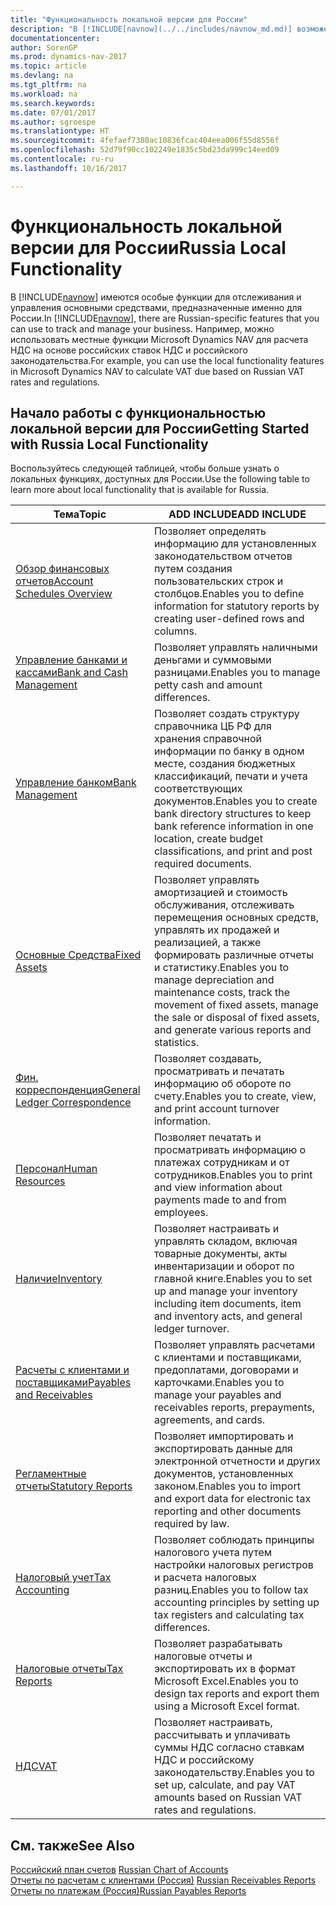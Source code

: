 ```yaml
---
title: "Функциональность локальной версии для России"
description: "В [!INCLUDE[navnow](../../includes/navnow_md.md)] возможен расчет НДС согласно ставкам и нормам России."
documentationcenter: 
author: SorenGP
ms.prod: dynamics-nav-2017
ms.topic: article
ms.devlang: na
ms.tgt_pltfrm: na
ms.workload: na
ms.search.keywords: 
ms.date: 07/01/2017
ms.author: sgroespe
ms.translationtype: HT
ms.sourcegitcommit: 4fefaef7380ac10836fcac404eea006f55d8556f
ms.openlocfilehash: 52d79f90cc102249e1835c5bd23da999c14eed09
ms.contentlocale: ru-ru
ms.lasthandoff: 10/16/2017

---
```

# <a name="russia-local-functionality"></a><span data-ttu-id="9c299-103">Функциональность локальной версии для России</span><span class="sxs-lookup"><span data-stu-id="9c299-103">Russia Local Functionality</span></span>
<span data-ttu-id="9c299-104">В [!INCLUDE[navnow](../../includes/navnow_md.md)] имеются особые функции для отслеживания и управления основными средствами, предназначенные именно для России.</span><span class="sxs-lookup"><span data-stu-id="9c299-104">In [!INCLUDE[navnow](../../includes/navnow_md.md)], there are Russian-specific features that you can use to track and manage your business.</span></span> <span data-ttu-id="9c299-105">Например, можно использовать местные функции Microsoft Dynamics NAV для расчета НДС на основе российских ставок НДС и российского законодательства.</span><span class="sxs-lookup"><span data-stu-id="9c299-105">For example, you can use the local functionality features in Microsoft Dynamics NAV to calculate VAT due based on Russian VAT rates and regulations.</span></span>

## <a name="getting-started-with-russia-local-functionality"></a><span data-ttu-id="9c299-106">Начало работы с функциональностью локальной версии для России</span><span class="sxs-lookup"><span data-stu-id="9c299-106">Getting Started with Russia Local Functionality</span></span>  
 <span data-ttu-id="9c299-107">Воспользуйтесь следующей таблицей, чтобы больше узнать о локальных функциях, доступных для России.</span><span class="sxs-lookup"><span data-stu-id="9c299-107">Use the following table to learn more about local functionality that is available for Russia.</span></span>  

|<span data-ttu-id="9c299-108">Тема</span><span class="sxs-lookup"><span data-stu-id="9c299-108">Topic</span></span>|<span data-ttu-id="9c299-109">ADD INCLUDE<!--[!INCLUDE[bp_tabledescription](../../includes/bp_tabledescription_md.md)]--></span><span class="sxs-lookup"><span data-stu-id="9c299-109">ADD INCLUDE<!--[!INCLUDE[bp_tabledescription](../../includes/bp_tabledescription_md.md)]--></span></span>|  
|-----------|---------------------------------------|  
|[<span data-ttu-id="9c299-110">Обзор финансовых отчетов</span><span class="sxs-lookup"><span data-stu-id="9c299-110">Account Schedules Overview</span></span>](account-schedules-overview.md)|<span data-ttu-id="9c299-111">Позволяет определять информацию для установленных законодательством отчетов путем создания пользовательских строк и столбцов.</span><span class="sxs-lookup"><span data-stu-id="9c299-111">Enables you to define information for statutory reports by creating user-defined rows and columns.</span></span>|  
|[<span data-ttu-id="9c299-112">Управление банками и кассами</span><span class="sxs-lookup"><span data-stu-id="9c299-112">Bank and Cash Management</span></span>](bank-and-cash-management.md)|<span data-ttu-id="9c299-113">Позволяет управлять наличными деньгами и суммовыми разницами.</span><span class="sxs-lookup"><span data-stu-id="9c299-113">Enables you to manage petty cash and amount differences.</span></span>|  
|[<span data-ttu-id="9c299-114">Управление банком</span><span class="sxs-lookup"><span data-stu-id="9c299-114">Bank Management</span></span>](bank-management.md)|<span data-ttu-id="9c299-115">Позволяет создать структуру справочника ЦБ РФ для хранения справочной информации по банку в одном месте, создания бюджетных классификаций, печати и учета соответствующих документов.</span><span class="sxs-lookup"><span data-stu-id="9c299-115">Enables you to create bank directory structures to keep bank reference information in one location, create budget classifications, and print and post required documents.</span></span>|  
|[<span data-ttu-id="9c299-116">Основные Средства</span><span class="sxs-lookup"><span data-stu-id="9c299-116">Fixed Assets</span></span>](fixed-assets.md)|<span data-ttu-id="9c299-117">Позволяет управлять амортизацией и стоимость обслуживания, отслеживать перемещения основных средств, управлять их продажей и реализацией, а также формировать различные отчеты и статистику.</span><span class="sxs-lookup"><span data-stu-id="9c299-117">Enables you to manage depreciation and maintenance costs, track the movement of fixed assets, manage the sale or disposal of fixed assets, and generate various reports and statistics.</span></span>|  
|[<span data-ttu-id="9c299-118">Фин. корреспонденция</span><span class="sxs-lookup"><span data-stu-id="9c299-118">General Ledger Correspondence</span></span>](general-ledger-correspondence.md)|<span data-ttu-id="9c299-119">Позволяет создавать, просматривать и печатать информацию об обороте по счету.</span><span class="sxs-lookup"><span data-stu-id="9c299-119">Enables you to create, view, and print account turnover information.</span></span>|  
|[<span data-ttu-id="9c299-120">Персонал</span><span class="sxs-lookup"><span data-stu-id="9c299-120">Human Resources</span></span>](human-resources.md)|<span data-ttu-id="9c299-121">Позволяет печатать и просматривать информацию о платежах сотрудникам и от сотрудников.</span><span class="sxs-lookup"><span data-stu-id="9c299-121">Enables you to print and view information about payments made to and from employees.</span></span>|  
|[<span data-ttu-id="9c299-122">Наличие</span><span class="sxs-lookup"><span data-stu-id="9c299-122">Inventory</span></span>](inventory.md)|<span data-ttu-id="9c299-123">Позволяет настраивать и управлять складом, включая товарные документы, акты инвентаризации и оборот по главной книге.</span><span class="sxs-lookup"><span data-stu-id="9c299-123">Enables you to set up and manage your inventory including item documents, item and inventory acts, and general ledger turnover.</span></span>|  
|[<span data-ttu-id="9c299-124">Расчеты с клиентами и поставщиками</span><span class="sxs-lookup"><span data-stu-id="9c299-124">Payables and Receivables</span></span>](../Netherlands/payables-and-receivables.md)|<span data-ttu-id="9c299-125">Позволяет управлять расчетами с клиентами и поставщиками, предоплатами, договорами и карточками.</span><span class="sxs-lookup"><span data-stu-id="9c299-125">Enables you to manage your payables and receivables reports, prepayments, agreements, and cards.</span></span>|  
|[<span data-ttu-id="9c299-126">Регламентные отчеты</span><span class="sxs-lookup"><span data-stu-id="9c299-126">Statutory Reports</span></span>](statutory-reports.md)|<span data-ttu-id="9c299-127">Позволяет импортировать и экспортировать данные для электронной отчетности и других документов, установленных законом.</span><span class="sxs-lookup"><span data-stu-id="9c299-127">Enables you to import and export data for electronic tax reporting and other documents required by law.</span></span>|  
|[<span data-ttu-id="9c299-128">Налоговый учет</span><span class="sxs-lookup"><span data-stu-id="9c299-128">Tax Accounting</span></span>](tax-accounting.md)|<span data-ttu-id="9c299-129">Позволяет соблюдать принципы налогового учета путем настройки налоговых регистров и расчета налоговых разниц.</span><span class="sxs-lookup"><span data-stu-id="9c299-129">Enables you to follow tax accounting principles by setting up tax registers and calculating tax differences.</span></span>|  
|[<span data-ttu-id="9c299-130">Налоговые отчеты</span><span class="sxs-lookup"><span data-stu-id="9c299-130">Tax Reports</span></span>](assetId:///e42ca8e7-1cee-4fb8-9f71-e596f29cabc3)|<span data-ttu-id="9c299-131">Позволяет разрабатывать налоговые отчеты и экспортировать их в формат Microsoft Excel.</span><span class="sxs-lookup"><span data-stu-id="9c299-131">Enables you to design tax reports and export them using a Microsoft Excel format.</span></span>|  
|[<span data-ttu-id="9c299-132">НДС</span><span class="sxs-lookup"><span data-stu-id="9c299-132">VAT</span></span>](vat.md)|<span data-ttu-id="9c299-133">Позволяет настраивать, рассчитывать и уплачивать суммы НДС согласно ставкам НДС и российскому законодательству.</span><span class="sxs-lookup"><span data-stu-id="9c299-133">Enables you to set up, calculate, and pay VAT amounts based on Russian VAT rates and regulations.</span></span>|  

## <a name="see-also"></a><span data-ttu-id="9c299-134">См. также</span><span class="sxs-lookup"><span data-stu-id="9c299-134">See Also</span></span>  
 <span data-ttu-id="9c299-135">[Российский план счетов](russian-chart-of-accounts.md) </span><span class="sxs-lookup"><span data-stu-id="9c299-135">[Russian Chart of Accounts](russian-chart-of-accounts.md) </span></span>  
 <span data-ttu-id="9c299-136">[Отчеты по расчетам с клиентами (Россия)](russian-receivables-reports.md) </span><span class="sxs-lookup"><span data-stu-id="9c299-136">[Russian Receivables Reports](russian-receivables-reports.md) </span></span>  
 [<span data-ttu-id="9c299-137">Отчеты по платежам (Россия)</span><span class="sxs-lookup"><span data-stu-id="9c299-137">Russian Payables Reports</span></span>](russian-payables-reports.md)

